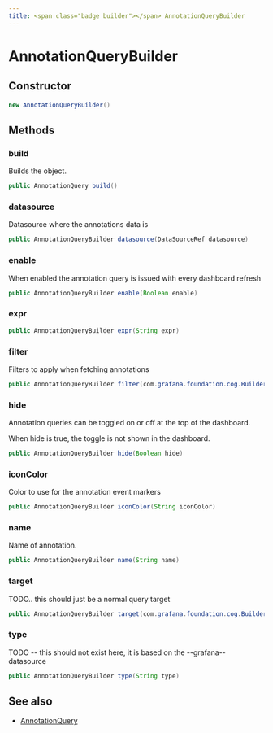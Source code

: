 ```yaml
---
title: <span class="badge builder"></span> AnnotationQueryBuilder
---
```

# <span class="badge builder"></span> AnnotationQueryBuilder

## Constructor

```java
new AnnotationQueryBuilder()
```
## Methods

### <span class="badge object-method"></span> build

Builds the object.

```java
public AnnotationQuery build()
```

### <span class="badge object-method"></span> datasource

Datasource where the annotations data is

```java
public AnnotationQueryBuilder datasource(DataSourceRef datasource)
```

### <span class="badge object-method"></span> enable

When enabled the annotation query is issued with every dashboard refresh

```java
public AnnotationQueryBuilder enable(Boolean enable)
```

### <span class="badge object-method"></span> expr

```java
public AnnotationQueryBuilder expr(String expr)
```

### <span class="badge object-method"></span> filter

Filters to apply when fetching annotations

```java
public AnnotationQueryBuilder filter(com.grafana.foundation.cog.Builder<AnnotationPanelFilter> filter)
```

### <span class="badge object-method"></span> hide

Annotation queries can be toggled on or off at the top of the dashboard.

When hide is true, the toggle is not shown in the dashboard.

```java
public AnnotationQueryBuilder hide(Boolean hide)
```

### <span class="badge object-method"></span> iconColor

Color to use for the annotation event markers

```java
public AnnotationQueryBuilder iconColor(String iconColor)
```

### <span class="badge object-method"></span> name

Name of annotation.

```java
public AnnotationQueryBuilder name(String name)
```

### <span class="badge object-method"></span> target

TODO.. this should just be a normal query target

```java
public AnnotationQueryBuilder target(com.grafana.foundation.cog.Builder<AnnotationTarget> target)
```

### <span class="badge object-method"></span> type

TODO -- this should not exist here, it is based on the --grafana-- datasource

```java
public AnnotationQueryBuilder type(String type)
```

## See also

 * <span class="badge object-type-class"></span> [AnnotationQuery](./object-AnnotationQuery.md)
